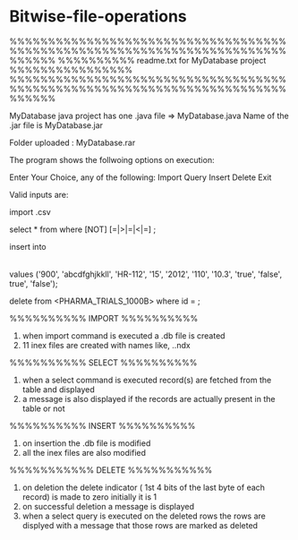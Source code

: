 # Bitwise-file-operations
%%%%%%%%%%%%%%%%%%%%%%%%%%%%%%%%%%%%%%%%%%%%%%%%%%%%%%%%%%%%%%%%%%%%%%%%%%%%%%
%%%%%%%%%%              readme.txt for MyDatabase project     %%%%%%%%%%%%%%%%
%%%%%%%%%%%%%%%%%%%%%%%%%%%%%%%%%%%%%%%%%%%%%%%%%%%%%%%%%%%%%%%%%%%%%%%%%%%%%%


MyDatabase java project has one .java file => MyDatabase.java
Name of the .jar file is MyDatabase.jar

Folder uploaded : MyDatabase.rar

The program shows the follwoing options on execution:

Enter Your Choice, any of the following:
Import
Query
Insert
Delete
Exit

Valid inputs are:

import <filename>.csv

select * from <table name> where <field name> [NOT] [=|>|=|<|=] <value>;

insert into <table name> values ('900', 'abcdfghjkkll', 'HR-112', '15', '2012', '110', '10.3', 'true', 'false', true', 'false');

delete from <PHARMA_TRIALS_1000B> where id = <value>;

%%%%%%%%%%
  IMPORT
%%%%%%%%%%

1)  when import command is executed a <filename>.db file is created 
2)  11 inex files are created with names like, <filename>.<field name>.ndx

%%%%%%%%%%
  SELECT
%%%%%%%%%%

1) when a select command is executed record(s) are fetched from the table and displayed
2) a message is also displayed if the records are actually present in the table or not


%%%%%%%%%%
  INSERT
%%%%%%%%%%

1) on insertion the .db file is modified 
2) all the inex files are also modified

%%%%%%%%%%%
  DELETE
%%%%%%%%%%%

1) on deletion the delete indicator ( 1st 4 bits of the last byte of each record) is made to zero
   initially it is 1
2) on successful deletion a message is displayed
3) when a select query is executed on the deleted rows the rows are displyed with a message that 
   those rows are marked as deleted 



